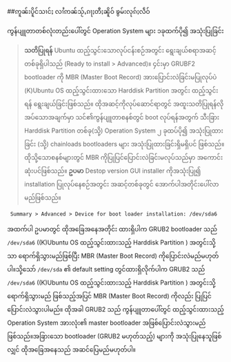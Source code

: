 ##ဢူၼ်းပိူင်သၢင်ႈ လၢႆဢၼ်သႂ်ႇၵႃႈတီႈၼိူဝ် ၶွမ်းလုၵ်ႈလဵဝ်

ကွန်ပျူတာတစ်လုံးတည်းပေါ်တွင် Operation System များ ၁ခုထက်ပို၍ အသုံးပြုခြင်း

>**သတိပြုရန်** Ubuntu ထည့်သွင်းသောလုပ်ငန်းစဉ်အတွင်း ရွေးချယ်စရာအဆင့်တစ်ခုရှိပါသည် (Ready to install > Advanced)။ ၄င်းမှာ GRUBF2 bootloader ကို MBR (Master Boot Record) အားပြောင်းလဲခြင်းမပြုလုပ်ပဲ (K)Ubuntu OS ထည့်သွင်းထားသော Harddisk Partition အတွင်း ထည့်သွင်းရန် ရွေးချယ်ခြင်းဖြစ်သည်။ ထိုအဆင့်ကိုလုပ်ဆောင်ရာတွင် အထူးသတိပြုရန်လိုအပ်သောအချက်မှာ သင်၏ကွန်ပျူတာစနစ်တွင် boot လုပ်ရန်အတွက် သီးခြား Harddisk Partition တစ်ခု(သို့) Operation System ၂ ခုထပ်ပို၍ အသုံးပြုထားခြင်း (သို့) chainloads bootloaders များ အသုံးပြုထားခြင်းရှိမရှိပင် ဖြစ်သည်။ ထိုသို့သောစနစ်များတွင် MBR ကိုပြုပြင်ပြောင်းလဲခြင်းမလုပ်သည်မှာ အကောင်းဆုံးပင်ဖြစ်သည်။
**ဥပမာ** Destop version GUI installer ကိုအသုံးပြု၍ installation ပြုလုပ်နေစဉ်အတွင်း အဆင့်တစ်ခုတွင် အောက်ပါအတိုင်းပေါ်လာမည်ဖြစ်သည်။

	 Summary > Advanced > Device for boot loader installation: /dev/sda6

အထက်ပါ ဥပမာတွင် ထိုအခြေအနေအတိုင်း ထားရှိပါက GRUB2 bootloader သည် `/dev/sda6` ((K)Ubuntu OS ထည့်သွင်းထားသည့် Harddisk Partition ) အတွင်းသို့သာ ရောက်ရှိသွားမည်ဖြစ်ပြီး MBR (Master Boot Record) ကိုပြောင်းလဲမည်မဟုတ်ပါ။သို့သော် `/dev/sda` ၏ default setting တွင်ထားရှိလိုက်ပါက GRUB2
သည် `/dev/sda6` ((K)Ubuntu OS ထည့်သွင်းထားသည့် Harddisk Partition ) အတွင်းသို့
ရောက်ရှိသွားမည် ဖြစ်သည့်အပြင် MBR  (Master Boot Record) ကိုလည်း ပြုပြင်ပြောင်းလဲသွားပါမည်။ ထိုအခါ GRUB2 သည် ကွန်ပျူတာပေါ်တွင် ထည့်သွင်းထားသည့် Operation System  အားလုံး၏ master bootloader အဖြစ်ပြောင်းလဲသွားမည်ဖြစ်သည်။အခြားသော bootloader (GRUB2 မဟုတ်သည့်) များကို အသုံးပြုနေသူဖြစ်လျှင် ထိုအခြေအနေသည် အဆင်ပြေမည်မဟုတ်ပါ။

